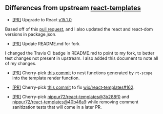 ## Differences from upstream [react-templates](https://github.com/wix/react-templates)

* [[PR]](https://github.com/igetgames/react-templates/pull/1) Upgrade to React [v15.1.0](https://github.com/facebook/react/releases/tag/v15.1.0)

Based off of this [pull request](https://github.com/nippur72/react-templates/pull/5), and I also updated the react and react-dom versions in package.json.

* [[PR]](https://github.com/igetgames/react-templates/pull/2) Update README.md for fork

I changed the Travis CI badge in README.md to point to my fork, to better test changes not present in upstream.
I also added this document to note all of my changes.

* [[PR]](https://github.com/igetgames/react-templates/pull/5) Cherry-pick [this commit](https://github.com/nippur72/react-templates/commit/696144b707fc530b1fc3e5baf4bcac1f2d9f577b) to nest functions generated by `rt-scope` into the template render function.

* [[PR]](https://github.com/igetgames/react-templates/pull/9) Cherry-pick [this commit](https://github.com/nippur72/react-templates/commit/b1b29c2cf088a94be6e22cbc6557b3b3263d28ba) to fix [wix/react-templates#162](https://github.com/wix/react-templates/issues/162).

* [[PR]](https://github.com/igetgames/react-templates/pull/10) Cherry-pick [nippur72/react-templates@3b288f0](https://github.com/nippur72/react-templates/commit/3b288f0bc6151a553a9542f438145534c1085ff5) and [nippur72/react-templates@40b46a9](https://github.com/nippur72/react-templates/commit/40b46a9ceecc93dd9e62be0b2e42a0460bba385c) while removing comment sanitization tests that will come in a later PR.
